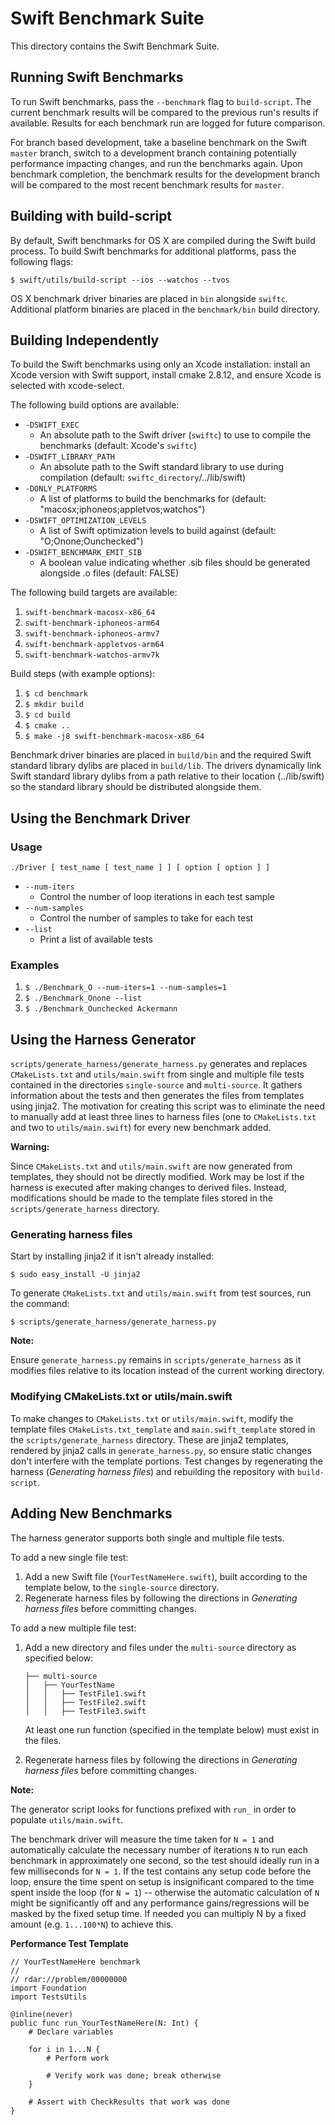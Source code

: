 Swift Benchmark Suite
=====================

This directory contains the Swift Benchmark Suite.

Running Swift Benchmarks
------------------------

To run Swift benchmarks, pass the `--benchmark` flag to `build-script`. The
current benchmark results will be compared to the previous run's results if
available. Results for each benchmark run are logged for future comparison.

For branch based development, take a baseline benchmark on the Swift `master`
branch, switch to a development branch containing potentially performance
impacting changes, and run the benchmarks again. Upon benchmark completion, the
benchmark results for the development branch will be compared to the most
recent benchmark results for `master`.

Building with build-script
--------------------------

By default, Swift benchmarks for OS X are compiled during the Swift build
process. To build Swift benchmarks for additional platforms, pass the following
flags:

    $ swift/utils/build-script --ios --watchos --tvos

OS X benchmark driver binaries are placed in `bin` alongside `swiftc`.
Additional platform binaries are placed in the `benchmark/bin` build directory.

Building Independently
----------------------

To build the Swift benchmarks using only an Xcode installation: install an
Xcode version with Swift support, install cmake 2.8.12, and ensure Xcode is
selected with xcode-select.

The following build options are available:

* `-DSWIFT_EXEC`
    * An absolute path to the Swift driver (`swiftc`) to use to compile the
      benchmarks (default: Xcode's `swiftc`)
* `-DSWIFT_LIBRARY_PATH`
    * An absolute path to the Swift standard library to use during compilation
      (default: `swiftc_directory`/../lib/swift)
* `-DONLY_PLATFORMS`
    * A list of platforms to build the benchmarks for
      (default: "macosx;iphoneos;appletvos;watchos")
* `-DSWIFT_OPTIMIZATION_LEVELS`
    * A list of Swift optimization levels to build against
      (default: "O;Onone;Ounchecked")
* `-DSWIFT_BENCHMARK_EMIT_SIB`
    * A boolean value indicating whether .sib files should be generated
      alongside .o files (default: FALSE)

The following build targets are available:

1. `swift-benchmark-macosx-x86_64`
2. `swift-benchmark-iphoneos-arm64`
3. `swift-benchmark-iphoneos-armv7`
4. `swift-benchmark-appletvos-arm64`
5. `swift-benchmark-watchos-armv7k`

Build steps (with example options):

1. `$ cd benchmark`
2. `$ mkdir build`
3. `$ cd build`
4. `$ cmake ..`
5. `$ make -j8 swift-benchmark-macosx-x86_64`

Benchmark driver binaries are placed in `build/bin` and the required Swift
standard library dylibs are placed in `build/lib`. The drivers dynamically link
Swift standard library dylibs from a path relative to their location
(../lib/swift) so the standard library should be distributed alongside them.

Using the Benchmark Driver
--------------------------

### Usage

`./Driver [ test_name [ test_name ] ] [ option [ option ] ]`

* `--num-iters`
    * Control the number of loop iterations in each test sample
* `--num-samples`
    * Control the number of samples to take for each test
* `--list`
    * Print a list of available tests

### Examples

1. `$ ./Benchmark_O --num-iters=1 --num-samples=1`
2. `$ ./Benchmark_Onone --list`
3. `$ ./Benchmark_Ounchecked Ackermann`

Using the Harness Generator
---------------------------

`scripts/generate_harness/generate_harness.py` generates and replaces
`CMakeLists.txt` and `utils/main.swift` from single and multiple file tests
contained in the directories `single-source` and `multi-source`. It gathers
information about the tests and then generates the files from templates using
jinja2. The motivation for creating this script was to eliminate the need to
manually add at least three lines to harness files (one to `CMakeLists.txt` and
two to `utils/main.swift`) for every new benchmark added.

**Warning:**

Since `CMakeLists.txt` and `utils/main.swift` are now generated from templates,
they should not be directly modified. Work may be lost if the harness is
executed after making changes to derived files. Instead, modifications should
be made to the template files stored in the `scripts/generate_harness`
directory.

### Generating harness files

Start by installing jinja2 if it isn't already installed:

    $ sudo easy_install -U jinja2

To generate `CMakeLists.txt` and `utils/main.swift` from test sources, run the
command:

    $ scripts/generate_harness/generate_harness.py

**Note:**

Ensure `generate_harness.py` remains in `scripts/generate_harness` as it
modifies files relative to its location instead of the current working
directory.

### Modifying CMakeLists.txt or utils/main.swift

To make changes to `CMakeLists.txt` or `utils/main.swift`, modify the template
files `CMakeLists.txt_template` and `main.swift_template` stored in the
`scripts/generate_harness` directory. These are jinja2 templates, rendered by
jinja2 calls in `generate_harness.py`, so ensure static changes don't interfere
with the template portions. Test changes by regenerating the harness
(*Generating harness files*) and rebuilding the repository with `build-script`.

Adding New Benchmarks
---------------------

The harness generator supports both single and multiple file tests.

To add a new single file test:

1.  Add a new Swift file (`YourTestNameHere.swift`), built according to
    the template below, to the `single-source` directory.
2.  Regenerate harness files by following the directions in
    *Generating harness files* before committing changes.

To add a new multiple file test:

1.  Add a new directory and files under the `multi-source` directory as
    specified below:

        ├── multi-source
        │   ├── YourTestName
        │   │   ├── TestFile1.swift
        │   │   ├── TestFile2.swift
        │   │   ├── TestFile3.swift

    At least one run function (specified in the template below) must
    exist in the files.

2.  Regenerate harness files by following the directions in
    *Generating harness files* before committing changes.

**Note:**

The generator script looks for functions prefixed with `run_` in order to
populate `utils/main.swift`.

The benchmark driver will measure the time taken for `N = 1` and automatically calculate
the necessary number of iterations `N` to run each benchmark in approximately one second,
so the test should ideally run in a few milliseconds for `N = 1`. If the test contains
any setup code before the loop, ensure the time spent on setup is insignificant compared to
the time spent inside the loop (for `N = 1`) -- otherwise the automatic calculation of `N` might be
significantly off and any performance gains/regressions will be masked by the fixed setup time.
If needed you can multiply N by a fixed amount (e.g. `1...100*N`) to achieve this.


**Performance Test Template**

``` {.sourceCode .swift}
// YourTestNameHere benchmark
//
// rdar://problem/00000000
import Foundation
import TestsUtils

@inline(never)
public func run_YourTestNameHere(N: Int) {
    # Declare variables

    for i in 1...N {
        # Perform work

        # Verify work was done; break otherwise
    }

    # Assert with CheckResults that work was done
}
```

